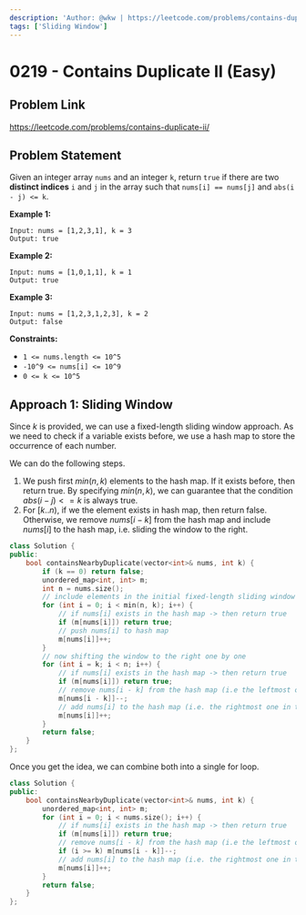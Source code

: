 ```yaml
---
description: 'Author: @wkw | https://leetcode.com/problems/contains-duplicate-ii/'
tags: ['Sliding Window']
---
```


# 0219 - Contains Duplicate II (Easy)

## Problem Link

https://leetcode.com/problems/contains-duplicate-ii/

## Problem Statement

Given an integer array `nums` and an integer `k`, return `true` if there are two **distinct indices** `i` and `j` in the array such that `nums[i] == nums[j]` and `abs(i - j) <= k`.

**Example 1:**

```
Input: nums = [1,2,3,1], k = 3
Output: true
```

**Example 2:**

```
Input: nums = [1,0,1,1], k = 1
Output: true
```

**Example 3:**

```
Input: nums = [1,2,3,1,2,3], k = 2
Output: false
```

**Constraints:**

- `1 <= nums.length <= 10^5`
- `-10^9 <= nums[i] <= 10^9`
- `0 <= k <= 10^5`

## Approach 1: Sliding Window

Since $k$ is provided, we can use a fixed-length sliding window approach. As we need to check if a variable exists before, we use a hash map to store the occurrence of each number.

We can do the following steps.

1. We push first $min(n, k)$ elements to the hash map. If it exists before, then return true. By specifying $min(n, k)$, we can guarantee that the condition $abs(i - j) <= k$ is always true.
2. For $[k .. n)$, if we the element exists in hash map, then return false. Otherwise, we remove $nums[i - k]$ from the hash map and include $nums[i]$ to the hash map, i.e. sliding the window to the right.

<SolutionAuthor name="@wkw"/>

```cpp
class Solution {
public:
    bool containsNearbyDuplicate(vector<int>& nums, int k) {
        if (k == 0) return false;
        unordered_map<int, int> m;
        int n = nums.size();
        // include elements in the initial fixed-length sliding window
        for (int i = 0; i < min(n, k); i++) {
            // if nums[i] exists in the hash map -> then return true
            if (m[nums[i]]) return true;
            // push nums[i] to hash map
            m[nums[i]]++;
        }
        // now shifting the window to the right one by one
        for (int i = k; i < n; i++) {
            // if nums[i] exists in the hash map -> then return true
            if (m[nums[i]]) return true;
            // remove nums[i - k] from the hash map (i.e the leftmost one in the window)
            m[nums[i - k]]--;
            // add nums[i] to the hash map (i.e. the rightmost one in the window)
            m[nums[i]]++;
        }
        return false;
    }
};
```

Once you get the idea, we can combine both into a single for loop.

<SolutionAuthor name="@wkw"/>

```cpp
class Solution {
public:
    bool containsNearbyDuplicate(vector<int>& nums, int k) {
        unordered_map<int, int> m;
        for (int i = 0; i < nums.size(); i++) {
            // if nums[i] exists in the hash map -> then return true
            if (m[nums[i]]) return true;
            // remove nums[i - k] from the hash map (i.e the leftmost one in the window)
            if (i >= k) m[nums[i - k]]--;
            // add nums[i] to the hash map (i.e. the rightmost one in the window)
            m[nums[i]]++;
        }
        return false;
    }
};
```
